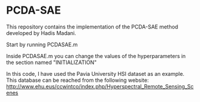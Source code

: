 # PCDA-SAE
This repository contains the implementation of the PCDA-SAE method developed by Hadis Madani.

Start by running PCDASAE.m

Inside PCDASAE.m you can change the values of the hyperparameters in the section named "INITIALIZATION"

In this code, I have used the Pavia University HSI dataset as an example. This database can be reached from the following website:
http://www.ehu.eus/ccwintco/index.php/Hyperspectral_Remote_Sensing_Scenes
